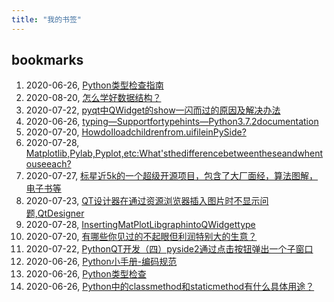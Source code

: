 ```yaml
---
title: "我的书签"
---
```


## bookmarks
1. 2020-06-26, [Python类型检查指南](https://zhuanlan.zhihu.com/p/141504225)
1. 2020-08-20, [怎么学好数据结构？](https://www.zhihu.com/question/19830721/answer/951240540?utm_source=com.ideashower.readitlater.pro&utm_medium=social&utm_oi=28196191862784)
1. 2020-07-22, [pyqt中QWidget的show一闪而过的原因及解决办法](https://blog.csdn.net/zhuoyue008/article/details/82704031)
1. 2020-06-26, [typing—Supportfortypehints—Python3.7.2documentation](https://docs.python.org/zh-cn/3/library/typing.html)
1. 2020-07-20, [HowdoIloadchildrenfrom.uifileinPySide?](https://stackoverflow.com/questions/27603350/how-do-i-load-children-from-ui-file-in-pyside)
1. 2020-07-28, [Matplotlib,Pylab,Pyplot,etc:What'sthedifferencebetweentheseandwhentouseeach?](https://queirozf.com/entries/matplotlib-pylab-pyplot-etc-what-s-the-different-between-these)
1. 2020-07-27, [标星近5k的一个超级开源项目，包含了大厂面经，算法图解，电子书等](https://zhuanlan.zhihu.com/p/164470973?utm_source=com.ideashower.readitlater.pro&utm_medium=social&utm_oi=28196191862784)
1. 2020-07-23, [QT设计器在通过资源浏览器插入图片时不显示问题,QtDesigner](https://www.pythonf.cn/read/109415)
1. 2020-07-28, [InsertingMatPlotLibgraphintoQWidgettype](https://stackoverflow.com/questions/54972046/inserting-matplotlib-graph-into-qwidget-type)
1. 2020-07-20, [有哪些你见过的不起眼但利润特别大的生意？](https://www.zhihu.com/question/306917945/answer/1335870945?utm_source=com.ideashower.readitlater.pro&utm_medium=social&utm_oi=28196191862784)
1. 2020-07-22, [PythonQT开发（四）pyside2通过点击按钮弹出一个子窗口](https://blog.csdn.net/mankaichuang/article/details/105814658)
1. 2020-06-26, [Python小手册-编码规范](https://lework.github.io/2016/09/08/pep008/)
1. 2020-06-26, [Python类型检查](http://blog.rainy.im/2017/01/20/python-type-hints/)
1. 2020-06-26, [Python中的classmethod和staticmethod有什么具体用途？](https://www.zhihu.com/question/20021164)